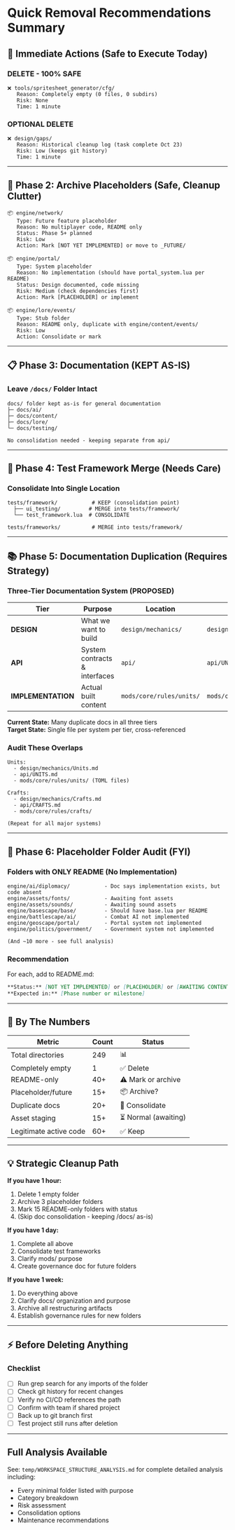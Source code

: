 # Quick Removal Recommendations Summary

## 🎯 Immediate Actions (Safe to Execute Today)

### DELETE - 100% SAFE
```
❌ tools/spritesheet_generator/cfg/
   Reason: Completely empty (0 files, 0 subdirs)
   Risk: None
   Time: 1 minute
```

### OPTIONAL DELETE
```
❌ design/gaps/ 
   Reason: Historical cleanup log (task complete Oct 23)
   Risk: Low (keeps git history)
   Time: 1 minute
```

---

## 🚀 Phase 2: Archive Placeholders (Safe, Cleanup Clutter)

```
📦 engine/network/
   Type: Future feature placeholder
   Reason: No multiplayer code, README only
   Status: Phase 5+ planned
   Risk: Low
   Action: Mark [NOT YET IMPLEMENTED] or move to _FUTURE/

📦 engine/portal/
   Type: System placeholder
   Reason: No implementation (should have portal_system.lua per README)
   Status: Design documented, code missing
   Risk: Medium (check dependencies first)
   Action: Mark [PLACEHOLDER] or implement

📦 engine/lore/events/
   Type: Stub folder
   Reason: README only, duplicate with engine/content/events/
   Risk: Low
   Action: Consolidate or mark
```

---

## 📋 Phase 3: Documentation (KEPT AS-IS)

### Leave `/docs/` Folder Intact
```
docs/ folder kept as-is for general documentation
├─ docs/ai/
├─ docs/content/
├─ docs/lore/
└─ docs/testing/

No consolidation needed - keeping separate from api/
```

---

## 🧪 Phase 4: Test Framework Merge (Needs Care)

### Consolidate Into Single Location
```
tests/framework/           # KEEP (consolidation point)
  ├── ui_testing/         # MERGE into tests/framework/
  └── test_framework.lua  # CONSOLIDATE

tests/frameworks/          # MERGE into tests/framework/
```

---

## 📚 Phase 5: Documentation Duplication (Requires Strategy)

### Three-Tier Documentation System (PROPOSED)

| Tier | Purpose | Location | Example |
|------|---------|----------|---------|
| **DESIGN** | What we want to build | `design/mechanics/` | `design/mechanics/units.md` |
| **API** | System contracts & interfaces | `api/` | `api/UNITS.md` |
| **IMPLEMENTATION** | Actual built content | `mods/core/rules/units/` | `mods/core/rules/units/units.toml` |

**Current State:** Many duplicate docs in all three tiers  
**Target State:** Single file per system per tier, cross-referenced

### Audit These Overlaps
```
Units:
  - design/mechanics/Units.md
  - api/UNITS.md
  - mods/core/rules/units/ (TOML files)
  
Crafts:
  - design/mechanics/Crafts.md
  - api/CRAFTS.md
  - mods/core/rules/crafts/

(Repeat for all major systems)
```

---

## 📁 Phase 6: Placeholder Folder Audit (FYI)

### Folders with ONLY README (No Implementation)
```
engine/ai/diplomacy/           - Doc says implementation exists, but code absent
engine/assets/fonts/           - Awaiting font assets
engine/assets/sounds/          - Awaiting sound assets
engine/basescape/base/         - Should have base.lua per README
engine/battlescape/ai/         - Combat AI not implemented
engine/geoscape/portal/        - Portal system not implemented
engine/politics/government/    - Government system not implemented

(And ~10 more - see full analysis)
```

### Recommendation
For each, add to README.md:
```markdown
**Status:** [NOT YET IMPLEMENTED] or [PLACEHOLDER] or [AWAITING CONTENT]
**Expected in:** [Phase number or milestone]
```

---

## 🔢 By The Numbers

| Metric | Count | Status |
|--------|-------|--------|
| Total directories | 249 | 📊 |
| Completely empty | 1 | ✅ Delete |
| README-only | 40+ | ⚠️ Mark or archive |
| Placeholder/future | 15+ | 📦 Archive? |
| Duplicate docs | 20+ | 🔀 Consolidate |
| Asset staging | 15+ | ⏳ Normal (awaiting) |
| Legitimate active code | 60+ | ✅ Keep |

---

## 💡 Strategic Cleanup Path

**If you have 1 hour:**
1. Delete 1 empty folder
2. Archive 3 placeholder folders  
3. Mark 15 README-only folders with status
4. (Skip doc consolidation - keeping /docs/ as-is)

**If you have 1 day:**
1. Complete all above
2. Consolidate test frameworks
3. Clarify mods/ purpose
4. Create governance doc for future folders

**If you have 1 week:**
1. Do everything above
2. Clarify docs/ organization and purpose
3. Archive all restructuring artifacts
4. Establish governance rules for new folders

---

## ⚡ Before Deleting Anything

### Checklist
- [ ] Run grep search for any imports of the folder
- [ ] Check git history for recent changes
- [ ] Verify no CI/CD references the path
- [ ] Confirm with team if shared project
- [ ] Back up to git branch first
- [ ] Test project still runs after deletion

---

## Full Analysis Available

See: `temp/WORKSPACE_STRUCTURE_ANALYSIS.md` for complete detailed analysis including:
- Every minimal folder listed with purpose
- Category breakdown
- Risk assessment
- Consolidation options
- Maintenance recommendations
